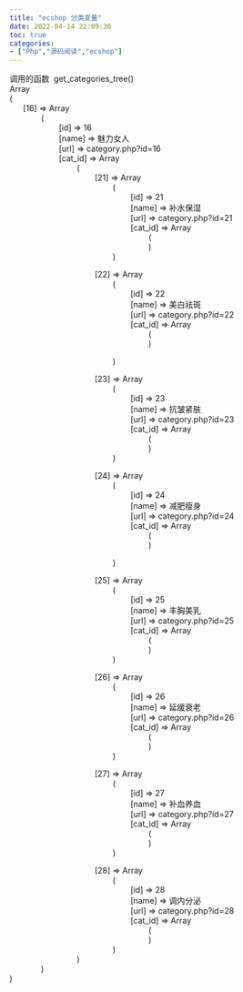 ```yaml
---
title: "ecshop 分类变量"
date: 2022-04-14 22:09:36
toc: true
categories:
- ["Php","源码阅读","ecshop"]
---
```


调用的函数  get_categories_tree()<br />Array<br />(<br />       [16] => Array<br />               (<br />                       [id] => 16<br />                       [name] => 魅力女人<br />                       [url] => category.php?id=16<br />                       [cat_id] => Array<br />                               (<br />                                       [21] => Array<br />                                               (<br />                                                       [id] => 21<br />                                                       [name] => 补水保湿<br />                                                       [url] => category.php?id=21<br />                                                       [cat_id] => Array<br />                                                               (<br />                                                               )<br />                                               )

                                       [22] => Array<br />                                               (<br />                                                       [id] => 22<br />                                                       [name] => 美白祛斑<br />                                                       [url] => category.php?id=22<br />                                                       [cat_id] => Array<br />                                                               (<br />                                                               )

                                               )

                                       [23] => Array<br />                                               (<br />                                                       [id] => 23<br />                                                       [name] => 抗皱紧肤<br />                                                       [url] => category.php?id=23<br />                                                       [cat_id] => Array<br />                                                               (<br />                                                               )<br />                                               )

                                       [24] => Array<br />                                               (<br />                                                       [id] => 24<br />                                                       [name] => 减肥瘦身<br />                                                       [url] => category.php?id=24<br />                                                       [cat_id] => Array<br />                                                               (<br />                                                               )

                                               )

                                       [25] => Array<br />                                               (<br />                                                       [id] => 25<br />                                                       [name] => 丰胸美乳<br />                                                       [url] => category.php?id=25<br />                                                       [cat_id] => Array<br />                                                               (<br />                                                               )<br />                                               )

                                       [26] => Array<br />                                               (<br />                                                       [id] => 26<br />                                                       [name] => 延缓衰老<br />                                                       [url] => category.php?id=26<br />                                                       [cat_id] => Array<br />                                                               (<br />                                                               )<br />                                               )

                                       [27] => Array<br />                                               (<br />                                                       [id] => 27<br />                                                       [name] => 补血养血<br />                                                       [url] => category.php?id=27<br />                                                       [cat_id] => Array<br />                                                               (<br />                                                               )<br />                                               )

                                       [28] => Array<br />                                               (<br />                                                       [id] => 28<br />                                                       [name] => 调内分泌<br />                                                       [url] => category.php?id=28<br />                                                       [cat_id] => Array<br />                                                               (<br />                                                               )<br />                                               )<br />                               )<br />               )<br />)

